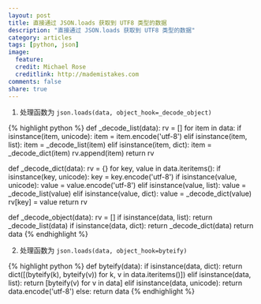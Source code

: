 ```yaml
---
layout: post
title: 直接通过 JSON.loads 获取到 UTF8 类型的数据
description: "直接通过 JSON.loads 获取到 UTF8 类型的数据"
category: articles
tags: [python, json]
image:
  feature:
  credit: Michael Rose
  creditlink: http://mademistakes.com
comments: false
share: true
---
```


1. 处理函数为 `json.loads(data, object_hook=_decode_object)`

{% highlight python %}
def _decode_list(data):
    rv = []
    for item in data:
        if isinstance(item, unicode):
            item = item.encode('utf-8')
        elif isinstance(item, list):
            item = _decode_list(item)
        elif isinstance(item, dict):
            item = _decode_dict(item)
        rv.append(item)
    return rv

def _decode_dict(data):
    rv = {}
    for key, value in data.iteritems():
        if isinstance(key, unicode):
            key = key.encode('utf-8')
        if isinstance(value, unicode):
            value = value.encode('utf-8')
        elif isinstance(value, list):
            value = _decode_list(value)
        elif isinstance(value, dict):
            value = _decode_dict(value)
        rv[key] = value
    return rv

def _decode_object(data):
    rv = []
    if isinstance(data, list):
        return _decode_list(data)
    if isinstance(data, dict):
        return _decode_dict(data)
    return data
{% endhighlight %}

2. 处理函数为 `json.loads(data, object_hook=byteify)`

{% highlight python %}
def byteify(data):
    if isinstance(data, dict):
        return dict([(byteify(k), byteify(v)) for k, v in data.iteritems()])
    elif isinstance(data, list):
        return [byteify(v) for v in data]
    elif isinstance(data, unicode):
        return data.encode('utf-8')
    else:
        return data
{% endhighlight %}
